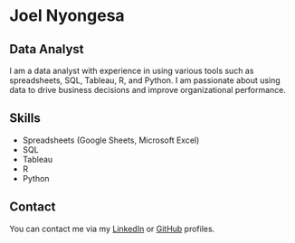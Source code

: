 # Joel Nyongesa

## Data Analyst

I am a data analyst with experience in using various tools such as spreadsheets, SQL, Tableau, R, and Python. I am passionate about using data to drive business decisions and improve organizational performance.

## Skills

- Spreadsheets (Google Sheets, Microsoft Excel)
- SQL
- Tableau
- R
- Python

## Contact

You can contact me via my [LinkedIn](https://www.linkedin.com/in/jknyongesa) or [GitHub](https://github.com/joelnyongesa) profiles.


<!---
joelnyongesa/joelnyongesa is a ✨ special ✨ repository because its `README.md` (this file) appears on your GitHub profile.
You can click the Preview link to take a look at your changes.
--->
